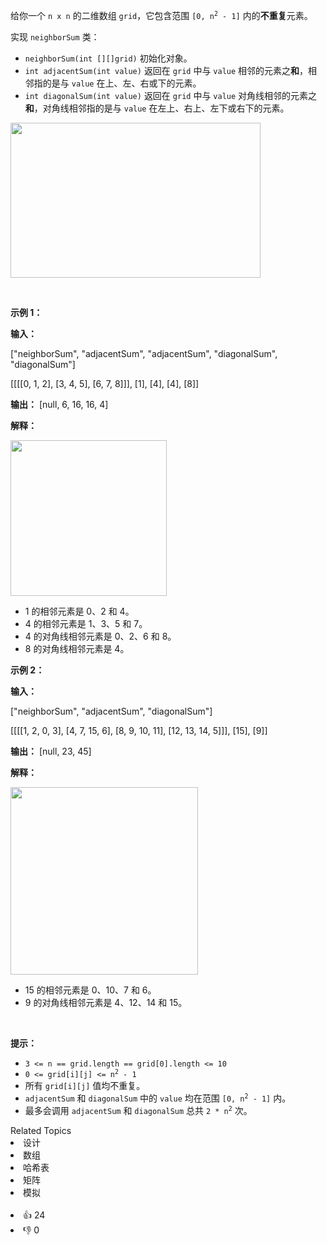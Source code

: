<p>给你一个 <code>n x n</code> 的二维数组 <code>grid</code>，它包含范围 <code>[0, n<sup>2</sup> - 1]</code> 内的<strong>不重复</strong>元素。</p>

<p>实现 <code>neighborSum</code> 类：</p>

<ul> 
 <li><code>neighborSum(int [][]grid)</code> 初始化对象。</li> 
 <li><code>int adjacentSum(int value)</code> 返回在 <code>grid</code> 中与 <code>value</code> 相邻的元素之<strong>和</strong>，相邻指的是与 <code>value</code> 在上、左、右或下的元素。</li> 
 <li><code>int diagonalSum(int value)</code> 返回在 <code>grid</code> 中与 <code>value</code> 对角线相邻的元素之<strong>和</strong>，对角线相邻指的是与 <code>value</code> 在左上、右上、左下或右下的元素。</li> 
</ul>

<p><img alt="" src="https://assets.leetcode.com/uploads/2024/06/24/design.png" style="width: 400px; height: 248px;" /></p>

<p>&nbsp;</p>

<p><strong class="example">示例 1：</strong></p>

<div class="example-block"> 
 <p><strong>输入：</strong></p> 
</div>

<p>["neighborSum", "adjacentSum", "adjacentSum", "diagonalSum", "diagonalSum"]</p>

<p>[[[[0, 1, 2], [3, 4, 5], [6, 7, 8]]], [1], [4], [4], [8]]</p>

<p><strong>输出：</strong> [null, 6, 16, 16, 4]</p>

<p><strong>解释：</strong></p>

<p><strong class="example"><img alt="" src="https://assets.leetcode.com/uploads/2024/06/24/designexample0.png" style="width: 250px; height: 249px;" /></strong></p>

<ul> 
 <li>1 的相邻元素是 0、2 和 4。</li> 
 <li>4 的相邻元素是 1、3、5 和 7。</li> 
 <li>4 的对角线相邻元素是 0、2、6 和 8。</li> 
 <li>8 的对角线相邻元素是 4。</li> 
</ul>

<p><strong class="example">示例 2：</strong></p>

<div class="example-block"> 
 <p><strong>输入：</strong></p> 
</div>

<p>["neighborSum", "adjacentSum", "diagonalSum"]</p>

<p>[[[[1, 2, 0, 3], [4, 7, 15, 6], [8, 9, 10, 11], [12, 13, 14, 5]]], [15], [9]]</p>

<p><strong>输出：</strong> [null, 23, 45]</p>

<p><strong>解释：</strong></p>

<p><strong class="example"><img alt="" src="https://assets.leetcode.com/uploads/2024/06/24/designexample2.png" style="width: 300px; height: 300px;" /></strong></p>

<ul> 
 <li>15 的相邻元素是 0、10、7 和 6。</li> 
 <li>9 的对角线相邻元素是 4、12、14 和 15。</li> 
</ul>

<p>&nbsp;</p>

<p><strong>提示：</strong></p>

<ul> 
 <li><code>3 &lt;= n == grid.length == grid[0].length &lt;= 10</code></li> 
 <li><code>0 &lt;= grid[i][j] &lt;= n<sup>2</sup> - 1</code></li> 
 <li>所有 <code>grid[i][j]</code> 值均不重复。</li> 
 <li><code>adjacentSum</code> 和 <code>diagonalSum</code> 中的 <code>value</code> 均在范围 <code>[0, n<sup>2</sup> - 1]</code> 内。</li> 
 <li>最多会调用 <code>adjacentSum</code> 和 <code>diagonalSum</code> 总共 <code>2 * n<sup>2</sup></code> 次。</li> 
</ul>

<div><div>Related Topics</div><div><li>设计</li><li>数组</li><li>哈希表</li><li>矩阵</li><li>模拟</li></div></div><br><div><li>👍 24</li><li>👎 0</li></div>
